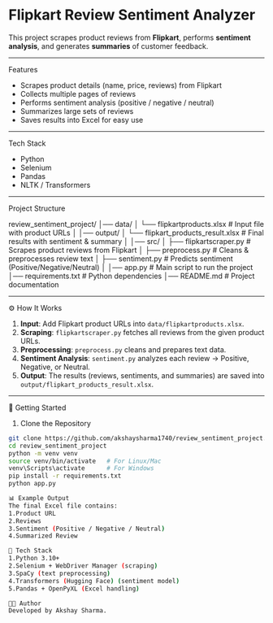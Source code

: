 # Flipkart Review Sentiment Analyzer

This project scrapes product reviews from **Flipkart**, performs **sentiment analysis**, and generates **summaries** of customer feedback.  

---

Features
- Scrapes product details (name, price, reviews) from Flipkart  
- Collects multiple pages of reviews  
- Performs sentiment analysis (positive / negative / neutral)  
- Summarizes large sets of reviews  
- Saves results into Excel for easy use  

---

Tech Stack
- Python  
- Selenium  
- Pandas  
- NLTK / Transformers  

---

Project Structure

review_sentiment_project/
│── data/
│ └── flipkartproducts.xlsx # Input file with product URLs
│
│── output/
│ └── flipkart_products_result.xlsx # Final results with sentiment & summary
│
│── src/
│ ├── flipkartscraper.py # Scrapes product reviews from Flipkart
│ ├── preprocess.py # Cleans & preprocesses review text
│ ├── sentiment.py # Predicts sentiment (Positive/Negative/Neutral)
│
│── app.py # Main script to run the project
│── requirements.txt # Python dependencies
│── README.md # Project documentation

---

 ⚙️ How It Works

1. **Input**: Add Flipkart product URLs into `data/flipkartproducts.xlsx`.  
2. **Scraping**: `flipkartscraper.py` fetches all reviews from the given product URLs.  
3. **Preprocessing**: `preprocess.py` cleans and prepares text data.  
4. **Sentiment Analysis**: `sentiment.py` analyzes each review → Positive, Negative, or Neutral.  
5. **Output**: The results (reviews, sentiments, and summaries) are saved into `output/flipkart_products_result.xlsx`.  

---

 🚀 Getting Started

 1. Clone the Repository
```bash
git clone https://github.com/akshaysharma1740/review_sentiment_project.git
cd review_sentiment_project
python -m venv venv
source venv/bin/activate   # For Linux/Mac
venv\Scripts\activate      # For Windows
pip install -r requirements.txt
python app.py

📊 Example Output
The final Excel file contains:
1.Product URL
2.Reviews
3.Sentiment (Positive / Negative / Neutral)
4.Summarized Review

📌 Tech Stack
1.Python 3.10+
2.Selenium + WebDriver Manager (scraping)
3.SpaCy (text preprocessing)
4.Transformers (Hugging Face) (sentiment model)
5.Pandas + OpenPyXL (Excel handling)

👨‍💻 Author
Developed by Akshay Sharma.
